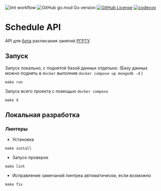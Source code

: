![lint workflow](https://github.com/schedule-rsreu/schedule-api/actions/workflows/lint.yml/badge.svg)
![GitHub go.mod Go version](https://img.shields.io/github/go-mod/go-version/schedule-rsreu/schedule-api)
[![GitHub License](https://img.shields.io/badge/license-MIT-blue)](/LICENSE)
[![codecov](https://codecov.io/github/schedule-rsreu/schedule-api/graph/badge.svg?token=IFHLWELSNW)](https://codecov.io/github/schedule-rsreu/schedule-api)

# Schedule API

API для [бота](https://t.me/schedule_rsreu_bot) расписания занятий [РГРТУ](https://rsreu.ru/studentu/raspisanie-zanyatij)

## Запуск

Запуск локально, с поднятой базой данных отдельно. (Базу данных можно поднять в `docker`
выполнив `docker compose up mongodb -d` )

```shell
make run
```

Запуск всего проекта с помощью `docker compose`

```shell
make d
```

## Локальная разработка

### Линтеры

- Установка

```shell
make install
```

- Запуск проверок

```shell
make lint
```

- Исправление замечаний линтреа автоматически, если возможно

```shell
make fix
```
